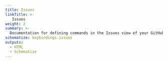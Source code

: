 ```yaml
---
title: Issues
linkTitle: >-
   Issues
weight: 2
summary: >-
  Documentation for defining commands in the Issues view of your GitHub dashboard.
schematize: keybindings.issues
outputs:
  - HTML
  - Schematize
---
```



